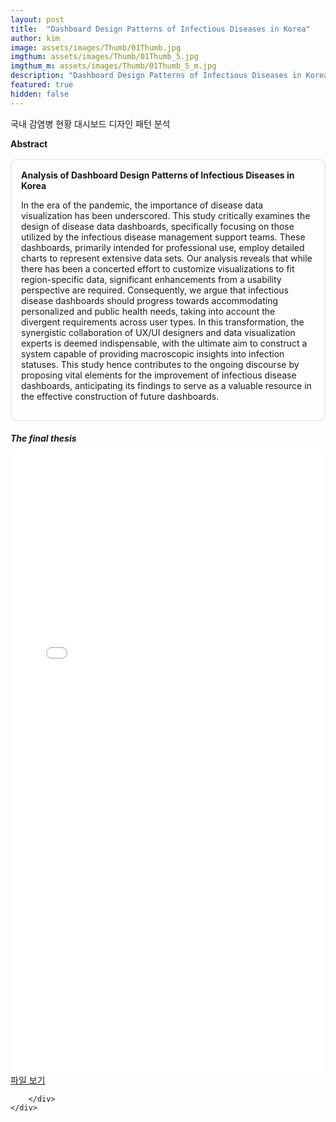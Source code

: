 ```yaml
---
layout: post
title:  "Dashboard Design Patterns of Infectious Diseases in Korea"
author: kim
image: assets/images/Thumb/01Thumb.jpg
imgthum: assets/images/Thumb/01Thumb_5.jpg
imgthum_m: assets/images/Thumb/01Thumb_5_m.jpg
description: "Dashboard Design Patterns of Infectious Diseases in Korea"
featured: true
hidden: false
---
```


국내 감염병 현황 대시보드 디자인 패턴 분석

<div class="row justify-content-between" style="">
    <div class="top_title">
        <b>Abstract</b>
    </div>
    <div class="col-md-12">
        <div style="margin-bottom:1rem;">
            <div style="border:1px solid #ddd; padding:1rem;margin:1rem 0;border-radius:10px;">
                <b>Analysis of Dashboard Design Patterns of Infectious Diseases in Korea</b>
                <p>In the era of the pandemic, the importance of disease data visualization has been underscored. This study critically examines the design of disease data dashboards, specifically focusing on those utilized by the infectious disease management support teams. These dashboards, primarily intended for professional use, employ detailed charts to represent extensive data sets. Our analysis reveals that while there has been a concerted effort to customize visualizations to fit region-specific data, significant enhancements from a usability perspective are required. Consequently, we argue that infectious disease dashboards should progress towards accommodating personalized and public health needs, taking into account the divergent requirements across user types. In this transformation, the synergistic collaboration of UX/UI designers and data visualization experts is deemed indispensable, with the ultimate aim to construct a system capable of providing macroscopic insights into infection statuses. This study hence contributes to the ongoing discourse by proposing vital elements for the improvement of infectious disease dashboards, anticipating its findings to serve as a valuable resource in the effective construction of future dashboards.</p>
            </div>
        </div>
        <div>
            <div class="thesis_box">
                <h5 style="margin-bottom:0.5rem;">The final thesis</h5>
                <iframe src="/InfoViz-Lab/pdf_file/Analysis of Dashboard.pdf" title="example" width="100%" height="1000" frameborder="0"></iframe>
                <a href="/InfoViz-Lab/pdf_file/Analysis of Dashboard.pdf" target="_blank" class="file_btn">파일 보기</a>
            </div>
            
        </div>
    </div>
</div>

